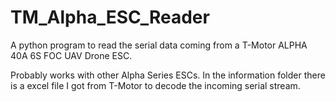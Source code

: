 # TM_Alpha_ESC_Reader
A python program to read the serial data coming from a T-Motor ALPHA 40A 6S FOC UAV Drone ESC.

Probably works with other Alpha Series ESCs.
In the information folder there is a excel file I got from T-Motor to decode the incoming serial stream. 
